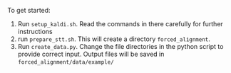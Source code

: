 To get started:
1. Run `setup_kaldi.sh`. Read the commands in there carefully for further instructions
2. run `prepare_stt.sh`. This will create a directory `forced_alignment`.
3. Run `create_data.py`. Change the file directories in the python script to provide correct input. Output files will be saved in `forced_alignment/data/example/`
